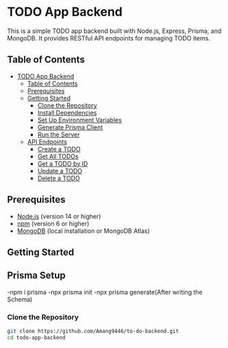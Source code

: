 # TODO App Backend

This is a simple TODO app backend built with Node.js, Express, Prisma, and MongoDB. It provides RESTful API endpoints for managing TODO items.

## Table of Contents

- [TODO App Backend](#todo-app-backend)
  - [Table of Contents](#table-of-contents)
  - [Prerequisites](#prerequisites)
  - [Getting Started](#getting-started)
    - [Clone the Repository](#clone-the-repository)
    - [Install Dependencies](#install-dependencies)
    - [Set Up Environment Variables](#set-up-environment-variables)
    - [Generate Prisma Client](#generate-prisma-client)
    - [Run the Server](#run-the-server)
  - [API Endpoints](#api-endpoints)
    - [Create a TODO](#create-a-todo)
    - [Get All TODOs](#get-all-todos)
    - [Get a TODO by ID](#get-a-todo-by-id)
    - [Update a TODO](#update-a-todo)
    - [Delete a TODO](#delete-a-todo)
## Prerequisites

- [Node.js](https://nodejs.org/) (version 14 or higher)
- [npm](https://www.npmjs.com/) (version 6 or higher)
- [MongoDB](https://www.mongodb.com/) (local installation or MongoDB Atlas)

## Getting Started

## Prisma Setup
-npm i prisma
-npx prisma init
-npx prisma generate(After writing the Schema)

### Clone the Repository

```sh
git clone https://github.com/Amang9446/to-do-backend.git
cd todo-app-backend

